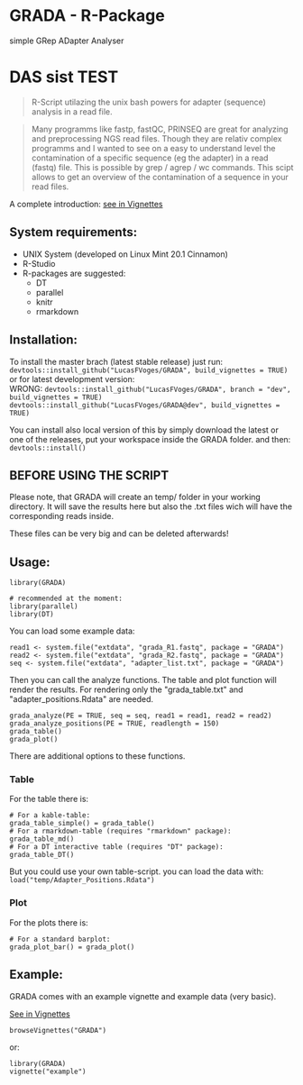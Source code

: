 # GRADA - R-Package
simple GRep ADapter Analyser


# DAS sist TEST

> R-Script utilazing the unix bash powers for adapter (sequence) analysis in a read file.

> Many programms like fastp, fastQC, PRINSEQ are great for analyzing and preprocessing NGS read files. Though they are relativ complex programms and I wanted to see on a easy to understand level the contamination of a specific sequence (eg the adapter) in a read (fastq) file. This is possible by grep / agrep / wc commands. This scipt allows to get an overview of the contamination of a sequence in your read files.

A complete introduction: [see in Vignettes](http://htmlpreview.github.io/?https://github.com/LucasFVoges/GRADA/blob/master/vignettes/introduction.html)

## System requirements:

- UNIX System (developed on Linux Mint 20.1 Cinnamon)
- R-Studio
- R-packages are suggested:
  - DT
  - parallel
  - knitr
  - rmarkdown
  
## Installation:
To install the master brach (latest stable release)
just run:
`devtools::install_github("LucasFVoges/GRADA", build_vignettes = TRUE)`  
or for latest development version:  
WRONG: `devtools::install_github("LucasFVoges/GRADA", branch = "dev", build_vignettes = TRUE)`  
`devtools::install_github("LucasFVoges/GRADA@dev", build_vignettes = TRUE)`

You can install also local version of this by simply download the latest or one of the releases, put your workspace inside the GRADA folder. and then:  
`devtools::install()`  

## BEFORE USING THE SCRIPT
Please note, that GRADA will create an temp/ folder in your working directory. It will save the results here but also the .txt files wich will have the corresponding reads inside.

These files can be very big and can be deleted afterwards!

## Usage:
```
library(GRADA)

# recommended at the moment:
library(parallel) 
library(DT)
```

You can load some example data:
```
read1 <- system.file("extdata", "grada_R1.fastq", package = "GRADA")
read2 <- system.file("extdata", "grada_R2.fastq", package = "GRADA")
seq <- system.file("extdata", "adapter_list.txt", package = "GRADA")
```

Then you can call the analyze functions. The table and plot function will render the results. For rendering only the "grada_table.txt" and "adapter_positions.Rdata" are needed.
```
grada_analyze(PE = TRUE, seq = seq, read1 = read1, read2 = read2)
grada_analyze_positions(PE = TRUE, readlength = 150)
grada_table()
grada_plot()
```
There are additional options to these functions.

### Table

For the table there is:
```
# For a kable-table:
grada_table_simple() = grada_table()
# For a rmarkdown-table (requires "rmarkdown" package):
grada_table_md()
# For a DT interactive table (requires "DT" package):
grada_table_DT() 
```
But you could use your own table-script. you can load the data with: `load("temp/Adapter_Positions.Rdata")`

### Plot

For the plots there is:
```
# For a standard barplot:
grada_plot_bar() = grada_plot()
```

## Example:
GRADA comes with an example vignette and example data (very basic).

[See in Vignettes](http://htmlpreview.github.io/?https://github.com/LucasFVoges/GRADA/blob/master/vignettes/example.html)

`browseVignettes("GRADA")`

or: 

```
library(GRADA)   
vignette("example")
```
